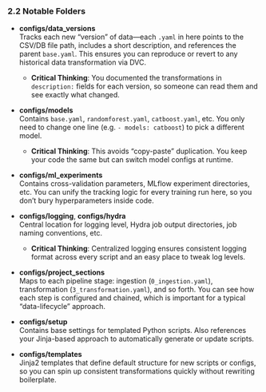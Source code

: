 ### 2.2 Notable Folders

- **configs/data_versions**  
  Tracks each new “version” of data—each `.yaml` in here points to the CSV/DB file path, includes a short description, and references the parent `base.yaml`. This ensures you can reproduce or revert to any historical data transformation via DVC.  
  - **Critical Thinking**: You documented the transformations in `description:` fields for each version, so someone can read them and see exactly what changed.

- **configs/models**  
  Contains `base.yaml`, `randomforest.yaml`, `catboost.yaml`, etc. You only need to change one line (e.g. `- models: catboost`) to pick a different model.  
  - **Critical Thinking**: This avoids “copy-paste” duplication. You keep your code the same but can switch model configs at runtime.

- **configs/ml_experiments**  
  Contains cross-validation parameters, MLflow experiment directories, etc. You can unify the tracking logic for every training run here, so you don’t bury hyperparameters inside code.

- **configs/logging**, **configs/hydra**  
  Central location for logging level, Hydra job output directories, job naming conventions, etc.  
  - **Critical Thinking**: Centralized logging ensures consistent logging format across every script and an easy place to tweak log levels.

- **configs/project_sections**  
  Maps to each pipeline stage: ingestion (`0_ingestion.yaml`), transformation (`3_transformation.yaml`), and so forth. You can see how each step is configured and chained, which is important for a typical “data-lifecycle” approach.

- **configs/setup**  
  Contains base settings for templated Python scripts. Also references your Jinja-based approach to automatically generate or update scripts.

- **configs/templates**  
  Jinja2 templates that define default structure for new scripts or configs, so you can spin up consistent transformations quickly without rewriting boilerplate.
